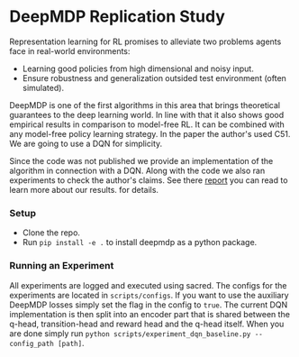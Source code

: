 # DeepMDP Replication Study
Representation learning for RL promises to alleviate two problems 
agents face in real-world environments:
 - Learning good policies from high dimensional and noisy input.
 - Ensure robustness and generalization outsided test environment (often simulated).
 
DeepMDP is one of the first algorithms in this area that brings theoretical guarantees to the
deep learning world. In line with that it also shows good empirical results in comparison to model-free RL.
It can be combined with any model-free policy learning strategy. 
In the paper the author's used C51. 
We are going to 
use a DQN for simplicity. 

Since the code was not published we provide an implementation of the algorithm in connection with a DQN. 
Along with the code we also ran experiments to check the author's claims. See there 
[report](https://github.com/MkuuWaUjinga/deepmdp-repro/blob/master/report.pdf) you can read to learn more about our results.
for details.

### Setup
* Clone the repo.
* Run `pip install -e .` to install deepmdp as a python package. 

### Running an Experiment
All experiments are logged and executed using sacred. The configs for the experiments are located in `scripts/configs`.
If you want to use the auxiliary DeepMDP losses simply set the flag in the config to `true`. The current DQN implementation
is then split into an encoder part that is shared between the q-head, transition-head and reward head and the q-head itself.
When you are done simply run `python scripts/experiment_dqn_baseline.py --config_path [path]`.
